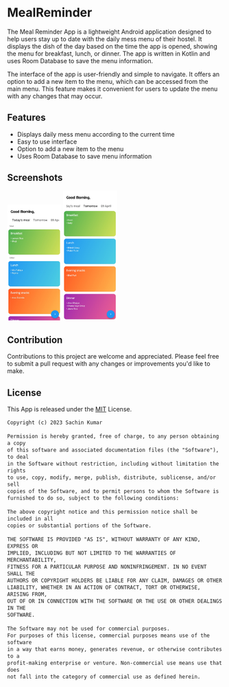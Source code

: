 # MealReminder

The Meal Reminder App is a lightweight Android application designed to help users stay up to date with the daily mess menu of their hostel. It displays the dish of the day based on the time the app is opened, showing the menu for breakfast, lunch, or dinner. The app is written in Kotlin and uses Room Database to save the menu information.

The interface of the app is user-friendly and simple to navigate. It offers an option to add a new item to the menu, which can be accessed from the main menu. This feature makes it convenient for users to update the menu with any changes that may occur.


## Features

- Displays daily mess menu according to the current time
- Easy to use interface
- Option to add a new item to the menu
- Uses Room Database to save menu information


## Screenshots
<img src="https://github.com/sachinkumar53/MealReminder/blob/master/screenshots/Meal%20Reminder_1.jpg" alt="Screenshot 1" width="25%"/>
<img src="https://github.com/sachinkumar53/MealReminder/blob/master/screenshots/Meal%20Reminder_2.jpg" alt="Screenshot 2" width="25%"/>


## Contribution

Contributions to this project are welcome and appreciated. Please feel free to submit a pull request with any changes or improvements you'd like to make.


## License

This App is released under the [MIT](LICENSE) License.

```
Copyright (c) 2023 Sachin Kumar

Permission is hereby granted, free of charge, to any person obtaining a copy
of this software and associated documentation files (the "Software"), to deal
in the Software without restriction, including without limitation the rights
to use, copy, modify, merge, publish, distribute, sublicense, and/or sell
copies of the Software, and to permit persons to whom the Software is
furnished to do so, subject to the following conditions:

The above copyright notice and this permission notice shall be included in all
copies or substantial portions of the Software.

THE SOFTWARE IS PROVIDED "AS IS", WITHOUT WARRANTY OF ANY KIND, EXPRESS OR
IMPLIED, INCLUDING BUT NOT LIMITED TO THE WARRANTIES OF MERCHANTABILITY,
FITNESS FOR A PARTICULAR PURPOSE AND NONINFRINGEMENT. IN NO EVENT SHALL THE
AUTHORS OR COPYRIGHT HOLDERS BE LIABLE FOR ANY CLAIM, DAMAGES OR OTHER
LIABILITY, WHETHER IN AN ACTION OF CONTRACT, TORT OR OTHERWISE, ARISING FROM,
OUT OF OR IN CONNECTION WITH THE SOFTWARE OR THE USE OR OTHER DEALINGS IN THE
SOFTWARE.

The Software may not be used for commercial purposes. 
For purposes of this license, commercial purposes means use of the software
in a way that earns money, generates revenue, or otherwise contributes to a
profit-making enterprise or venture. Non-commercial use means use that does 
not fall into the category of commercial use as defined herein.
```
